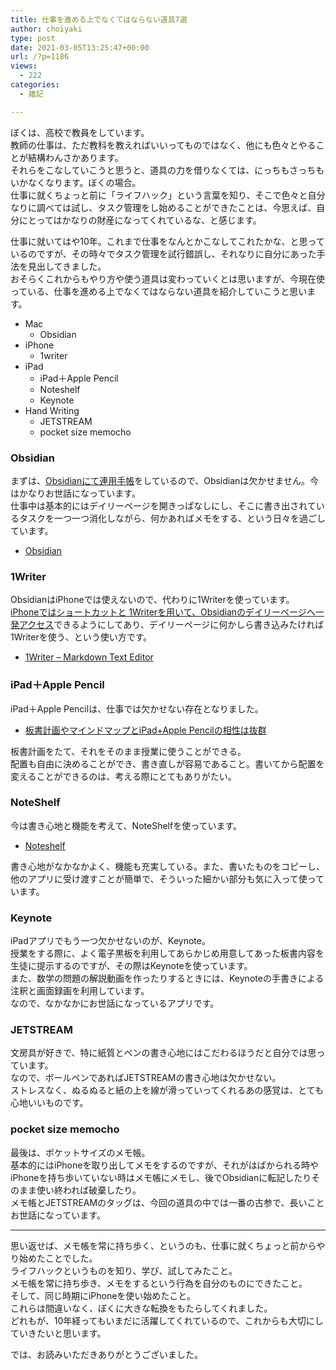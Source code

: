 ```yaml
---
title: 仕事を進める上でなくてはならない道具7選
author: choiyaki
type: post
date: 2021-03-05T13:25:47+00:00
url: /?p=1186
views:
  - 222
categories:
  - 雑記

---
```

ぼくは、高校で教員をしています。  
教師の仕事は、ただ教科を教えればいいってものではなく、他にも色々とやることが結構わんさかあります。  
それらをこなしていこうと思うと、道具の力を借りなくては、にっちもさっちもいかなくなります。ぼくの場合。  
仕事に就くちょっと前に「ライフハック」という言葉を知り、そこで色々と自分なりに調べては試し、タスク管理をし始めることができたことは、今思えば、自分にとってはかなりの財産になってくれているな、と感じます。

仕事に就いてはや10年。これまで仕事をなんとかこなしてこれたかな、と思っているのですが、その時々でタスク管理を試行錯誤し、それなりに自分にあった手法を見出してきました。  
おそらくこれからもやり方や使う道具は変わっていくとは思いますが、今現在使っている、仕事を進める上でなくてはならない道具を紹介していこうと思います。

  * Mac 
      * Obsidian
  * iPhone 
      * 1writer
  * iPad 
      * iPad＋Apple Pencil
      * Noteshelf
      * Keynote
  * Hand Writing 
      * JETSTREAM
      * pocket size memocho

### Obsidian

まずは、[Obsidianにて連用手帳][1]をしているので、Obsidianは欠かせません。今はかなりお世話になっています。  
仕事中は基本的にはデイリーページを開きっぱなしにし、そこに書き出されているタスクを一つ一つ消化しながら、何かあればメモをする、という日々を過ごしています。

  * [Obsidian][2]

### 1Writer

ObsidianはiPhoneでは使えないので、代わりに1Writerを使っています。  
[iPhoneではショートカットと 1Writerを用いて、Obsidianのデイリーページへ一発アクセス][3]できるようにしてあり、デイリーページに何かしら書き込みたければ1Writerを使う、という使い方です。

  * [1Writer &#8211; Markdown Text Editor][4]

### iPad＋Apple Pencil

iPad＋Apple Pencilは、仕事では欠かせない存在となりました。

  * [板書計画やマインドマップとiPad+Apple Pencilの相性は抜群][5]

板書計画をたて、それをそのまま授業に使うことができる。  
配置も自由に決めることができ、書き直しが容易であること。書いてから配置を変えることができるのは、考える際にとてもありがたい。

### NoteShelf

今は書き心地と機能を考えて、NoteShelfを使っています。

  * [Noteshelf][6]

書き心地がなかなかよく、機能も充実している。また、書いたものをコピーし、他のアプリに受け渡すことが簡単で、そういった細かい部分も気に入って使っています。

### Keynote

iPadアプリでもう一つ欠かせないのが、Keynote。  
授業をする際に、よく電子黒板を利用してあらかじめ用意してあった板書内容を生徒に提示するのですが、その際はKeynoteを使っています。  
また、数学の問題の解説動画を作ったりするときには、Keynoteの手書きによる注釈と画面録画を利用しています。  
なので、なかなかにお世話になっているアプリです。

### JETSTREAM

文房具が好きで、特に紙質とペンの書き心地にはこだわるほうだと自分では思っています。  
なので、ボールペンであればJETSTREAMの書き心地は欠かせない。  
ストレスなく、ぬるぬると紙の上を線が滑っていってくれるあの感覚は、とても心地いいものです。

### pocket size memocho

最後は、ポケットサイズのメモ帳。  
基本的にはiPhoneを取り出してメモをするのですが、それがはばかられる時やiPhoneを持ち歩いていない時はメモ帳にメモし、後でObsidianに転記したりそのまま使い終われば破棄したり。  
メモ帳とJETSTREAMのタッグは、今回の道具の中では一番の古参で、長いことお世話になっています。

* * *

思い返せば、メモ帳を常に持ち歩く、というのも、仕事に就くちょっと前からやり始めたことでした。  
ライフハックというものを知り、学び、試してみたこと。  
メモ帳を常に持ち歩き、メモをするという行為を自分のものにできたこと。  
そして、同じ時期にiPhoneを使い始めたこと。  
これらは間違いなく、ぼくに大きな転換をもたらしてくれました。  
どれもが、10年経ってもいまだに活躍してくれているので、これからも大切にしていきたいと思います。

では、お読みいただきありがとうございました。

 [1]: https://choiyaki.com/?p=1141
 [2]: https://obsidian.md/
 [3]: https://choiyaki.com/?p=1127
 [4]: https://apps.apple.com/jp/app/1writer-markdown-text-editor/id680469088?uo=4
 [5]: https://choiyaki.com/?p=820
 [6]: https://apps.apple.com/jp/app/noteshelf/id1271086060?uo=4
